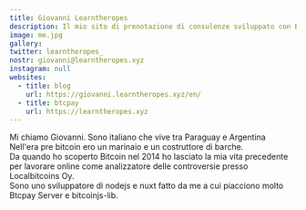 ```yaml
---
title: Giovanni Learntheropes
description: Il mio sito di prenotazione di consulenze sviluppato con Btcpay e Nuxt
image: me.jpg
gallery:
twitter: learntheropes_
nostr: giovanni@learntheropes.xyz
instagram: null
websites:
  - title: blog
    url: https://giovanni.learntheropes.xyz/en/
  - title: btcpay
    url: https://learntheropes.xyz
---
```

Mi chiamo Giovanni. Sono italiano che vive tra Paraguay e Argentina  
Nell'era pre bitcoin ero un marinaio e un costruttore di barche.  
Da quando ho scoperto Bitcoin nel 2014 ho lasciato la mia vita precedente per lavorare online come analizzatore delle controversie presso Localbitcoins Oy.  
Sono uno sviluppatore di nodejs e nuxt fatto da me a cui piacciono molto Btcpay Server e bitcoinjs-lib.